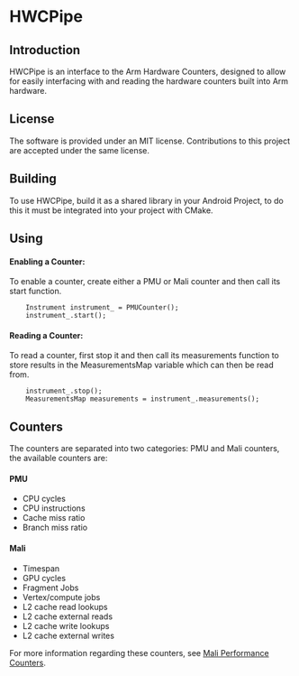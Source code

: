 # HWCPipe


## Introduction

HWCPipe is an interface to the Arm Hardware Counters, designed to allow for easily interfacing with and reading the hardware counters built into Arm hardware.


## License

The software is provided under an MIT license. Contributions to this project are accepted under the same license.


## Building

To use HWCPipe, build it as a shared library in your Android Project, to do this it must be integrated into your project with CMake.


## Using

#### Enabling a Counter:

To enable a counter, create either a PMU or Mali counter and then call its start function.

```
	Instrument instrument_ = PMUCounter();
	instrument_.start();
```

#### Reading a Counter:

To read a counter, first stop it and then call its measurements function to store results in the MeasurementsMap variable which can then be read from.

```
	instrument_.stop();
	MeasurementsMap measurements = instrument_.measurements();
```


## Counters

The counters are separated into two categories: PMU and Mali counters, the available counters are:

#### PMU

 - CPU cycles
 - CPU instructions
 - Cache miss ratio
 - Branch miss ratio

#### Mali

 - Timespan
 - GPU cycles
 - Fragment Jobs
 - Vertex/compute jobs
 - L2 cache read lookups
 - L2 cache external reads
 - L2 cache write lookups
 - L2 cache external writes

For more information regarding these counters, see [Mali Performance Counters](https://community.arm.com/graphics/b/blog/posts/mali-bifrost-family-performance-counters).